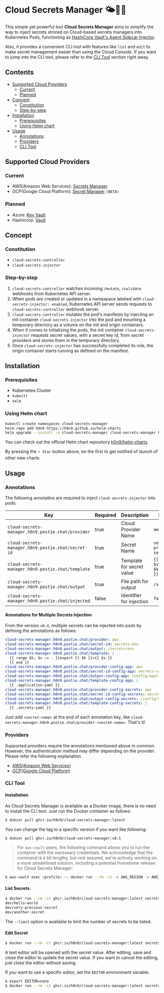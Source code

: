 # Cloud Secrets Manager 🌤🔐🐳

This simple yet powerful tool **Cloud Secrets Manager** aims to simplify the way
to inject secrets strored on Cloud-based secrets managers into Kubernetes Pods,
functioning as [HashiCorp Vault's Agent Sidecar
Injector](https://www.vaultproject.io/docs/platform/k8s/injector).

Also, it provides a convenient CLI tool with features like `list` and `edit` to
make secret management easier than using the Cloud Console. If you want to jump
into the CLI tool, please refer to the [CLI Tool](#cli-tool) section right away.

## Contents
- [Supported Cloud Providers](#cloud-providers)
  - [Current](#current)
  - [Planned](#planned)
- [Concept](#concept)
  - [Constitution](#constitution)
  - [Step-by-step](#step-by-step)
- [Installation](#installation)
  - [Prerequisites](#prerequisites)
  - [Using Helm chart](#using-helm-chart)
- [Usage](#usage)
  - [Annotations](#annotations)
  - [Providers](#providers)
  - [CLI Tool](#cli-tool)

## Supported Cloud Providers

### Current
- AWS(Amazon Web Services): [Secrets Manager](https://aws.amazon.com/secrets-manager/)
- GCP(Google Cloud Platform): [Secret Manager](https://cloud.google.com/secret-manager) `(BETA)`

### Planned
- Azure: [Key Vault](https://azure.microsoft.com/services/key-vault/#getting-started)
- Hashicorp: [Vault](https://www.vaultproject.io)

## Concept

### Constitution
- `cloud-secrets-controller`
- `cloud-secrets-injector`

### Step-by-step
1. `cloud-secrets-controller` watches incoming `/mutate`, `/validate` webhooks
from Kubernetes API server.
2. When pods are created or updated in a namespace labeled with
`cloud-secrets-injector: enabled`, Kubernetes API server sends requests to
`cloud-secrets-controller` webhook server.
3. `cloud-secrets-controller` mutates the pod's manifests by injecting an init
container `cloud-secrets-injector` into the pod and mounting a temporary
directory as a volume on the init and origin containers.
4. When it comes to initializing the pods, the init container
`cloud-secrets-injector` requests secret values, with a secret key id, from
secret providers and stores them in the temporary directory.
5. Once `cloud-secrets-injector` has successfully completed its role, the origin
container starts running as defined on the manifest.

## Installation

### Prerequisites
- Kubernetes Cluster
- `kubectl`
- `helm`

### Using Helm chart
```bash
kubectl create namespaces cloud-secrets-manager
helm repo add h0n9 https://h0n9.github.io/helm-charts
helm upgrade --install -n cloud-secrets-manager cloud-secrets-manager h0n9/cloud-secrets-manager
```

You can check out the official Helm chart repository
[h0n9/helm-charts](https://github.com/h0n9/helm-charts).

By pressing the `⭐️ Star` button above, be the first to get notified of launch
of other new charts.

## Usage

### Annotations

The following annotatins are required to inject `cloud-secrets-injector` into
pods:

| **Key**                                            | **Required** | **Description**           | **Example**                                              |
|----------------------------------------------------|--------------|---------------------------|----------------------------------------------------------|
| `cloud-secrets-manager.h0n9.postie.chat/provider`  | true         | Cloud Provider Name       | `aws`                                                    |
| `cloud-secrets-manager.h0n9.postie.chat/secret-id` | true         | Secret Name               | `very-precious-secret`                                   |
| `cloud-secrets-manager.h0n9.postie.chat/template`  | true         | Template for secret value | ```{{ range $k, $v := . }}{{ $k }}={{ $v }} {{ end }}``` |
| `cloud-secrets-manager.h0n9.postie.chat/output`    | true         | File path for output      | `/secrets/env`                                           |
| `cloud-secrets-manager.h0n9.postie.chat/injected`  | false        | Identifier for injection  | `false`                                                  |

#### Annotations for Multiple Secrets Injection

From the version `v0.4`, multiple secrets can be injected into pods by defining
the annotations as follows:

```yaml
cloud-secrets-manager.h0n9.postie.chat/provider: aws
cloud-secrets-manager.h0n9.postie.chat/secret-id: secrets-env
cloud-secrets-manager.h0n9.postie.chat/output: /secrets/env
cloud-secrets-manager.h0n9.postie.chat/template: |
  {{ range $k, $v := . }}export {{ $k }}={{ $v }}
  {{ end }}
cloud-secrets-manager.h0n9.postie.chat/provider-config-app: aws
cloud-secrets-manager.h0n9.postie.chat/secret-id-config-app: secrets-config
cloud-secrets-manager.h0n9.postie.chat/output-config-app: /config/application.yaml
cloud-secrets-manager.h0n9.postie.chat/template-config-app: |
  {{ .application-yaml }}
cloud-secrets-manager.h0n9.postie.chat/provider-config-secrets: aws
cloud-secrets-manager.h0n9.postie.chat/secret-id-config-secrets: secrets-config
cloud-secrets-manager.h0n9.postie.chat/output-config-secrets: /config/secrets.yaml
cloud-secrets-manager.h0n9.postie.chat/template-config-secrets: |
  {{ .secrets-yaml }}
```

Just add `<secret-name>` at the end of each annotation key, like
`cloud-secrets-manager.h0n9.postie.chat/provider-<secret-name>`. That's it!

### Providers

Supported providers require the annotations mentioned above in common. However,
the authentication method may differ depending on the provider. Please refer the
following explanation.

- [AWS(Amazon Web Services)](docs/aws.md)
- [GCP(Google Cloud Platform)](docs/gcp.md)

### CLI Tool

#### Installation

As Cloud Secrets Manager is available as a Docker image, there is no need to
install the CLI tool. Just run the Docker container as follows:

```bash
$ dokcer pull ghcr.io/h0n9/cloud-secrets-manager:latest
```

You can change the tag to a specific version if you want like following:

```bash
$ dokcer pull ghcr.io/h0n9/cloud-secrets-manager:v0.5
```

> For `aws-vault` users, the following command allows you to run the container
with the necessary credentials. We acknowledge that the command is a bit
lengthy, but rest assured, we're actively working on a more streamlined
solution, including a potential Homebrew release for Cloud Secrets Manager:

```bash
$ aws-vault exec <profile> -- docker run --rm -it -e AWS_REGION -e AWS_ACCESS_KEY_ID -e AWS_SECRET_ACCESS_KEY -e AWS_SESSION_TOKEN -e AWS_SECURITY_TOKEN ghcr.io/h0n9/cloud-secrets-manager:latest <command>
```

#### List Secrets

```bash
$ docker run --rm -it ghcr.io/h0n9/cloud-secrets-manager:latest secrets list --provider aws --limit 3
dev/hello-world
dev/very-precious-secret
dev/another-secret
```
The `--limit` option is available to limit the number of secrets to be listed.

#### Edit Secret

```bash
$ docker run --rm -it ghcr.io/h0n9/cloud-secrets-manager:latest secrets edit --provider aws --secret-id dev/very-precious-secret
```

A text editor will be opened with the secret value. After editing, save and
close the editor to update the secret value. If you want to cancel the editing,
just close the editor without saving.

If you want to use a specific editor, set the `EDITOR` environment variable.

```bash
$ export EDITOR=nano
$ docker run --rm -it ghcr.io/h0n9/cloud-secrets-manager:latest secrets edit --provider aws --secret-id dev/very-precious-secret
```
